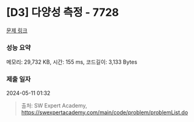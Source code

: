 # [D3] 다양성 측정 - 7728 

[문제 링크](https://swexpertacademy.com/main/code/problem/problemDetail.do?contestProbId=AWq40NEKLyADFARG) 

### 성능 요약

메모리: 29,732 KB, 시간: 155 ms, 코드길이: 3,133 Bytes

### 제출 일자

2024-05-11 01:32



> 출처: SW Expert Academy, https://swexpertacademy.com/main/code/problem/problemList.do